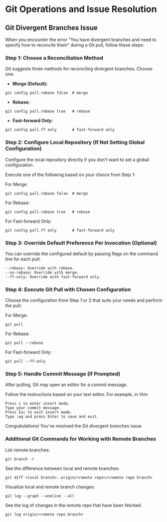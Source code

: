 # Git Operations and Issue Resolution

## Git Divergent Branches Issue

When you encounter the error "You have divergent branches and need to specify how to reconcile them" during a Git pull, follow these steps:

### Step 1: Choose a Reconciliation Method

Git suggests three methods for reconciling divergent branches. Choose one:

- **Merge (Default):**
```
git config pull.rebase false  # merge
```
- **Rebase:**
```
git config pull.rebase true   # rebase
```
- **Fast-forward Only:**
```
git config pull.ff only       # fast-forward only
```
### Step 2: Configure Local Repository (If Not Setting Global Configuration)
Configure the local repository directly if you don't want to set a global configuration. 

Execute one of the following based on your choice from Step 1:

For Merge:
```
git config pull.rebase false  # merge
```
For Rebase:
```
git config pull.rebase true   # rebase
```
For Fast-forward Only:
```
git config pull.ff only       # fast-forward only

```
### Step 3: Override Default Preference Per Invocation (Optional)
You can override the configured default by passing flags on the command line for each pull:
```
--rebase: Override with rebase.
--no-rebase: Override with merge.
--ff-only: Override with fast-forward only.
```
### Step 4: Execute Git Pull with Chosen Configuration
Choose the configuration from Step 1 or 2 that suits your needs and perform the pull:

For Merge:
```
git pull
```
For Rebase:
```
git pull --rebase
```
For Fast-forward Only:
```
git pull --ff-only
```
### Step 5: Handle Commit Message (If Prompted)
After pulling, Git may open an editor for a commit message. 

Follow the instructions based on your text editor. For example, in Vim:
```
Press i to enter insert mode.
Type your commit message.
Press Esc to exit insert mode.
Type :wq and press Enter to save and exit.
```
Congratulations! You've resolved the Git divergent branches issue.

### Additional Git Commands for Working with Remote Branches
List remote branches:


```
git branch -r
```
See the difference between local and remote branches:


```
git diff <local branch>..origin/<remote repo>/<remote repo branch>
```
Visualize local and remote branch changes:


```
git log --graph --oneline --all
```
See the log of changes in the remote repo that have been fetched:


```
git log origin/<remote repo branch>
```
